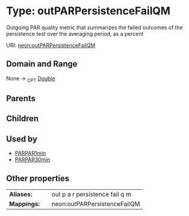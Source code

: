 
# Type: outPARPersistenceFailQM


Outgoing PAR quality metric that summarizes  the failed outcomes of the persistence test over the averaging period, as a percent

URI: [neon:outPARPersistenceFailQM](https://data.neonscience.org/outPARPersistenceFailQM)


## Domain and Range

None ->  <sub>OPT</sub> [Double](types/Double.md)

## Parents


## Children


## Used by

 * [PARPAR1min](PARPAR1min.md)
 * [PARPAR30min](PARPAR30min.md)

## Other properties

|  |  |  |
| --- | --- | --- |
| **Aliases:** | | out p a r persistence fail q m |
| **Mappings:** | | neon:outPARPersistenceFailQM |

